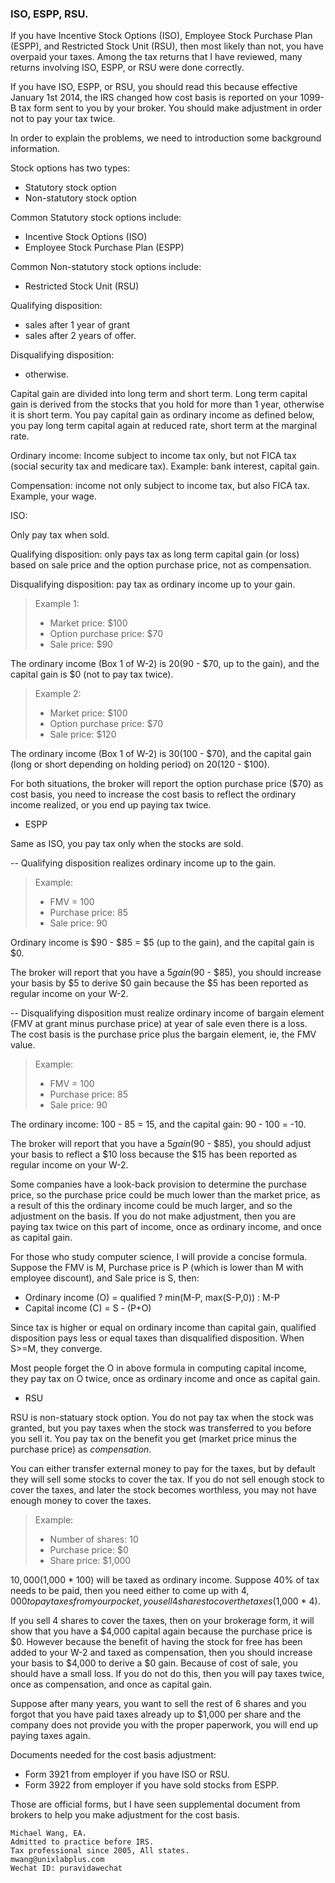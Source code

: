 ### ISO, ESPP, RSU.

If you have Incentive Stock Options (ISO), Employee Stock Purchase Plan (ESPP),
and Restricted Stock Unit (RSU), then most likely than not, you have overpaid
your taxes. Among the tax returns that I have reviewed, many returns involving
ISO, ESPP, or RSU were done correctly.

If you have ISO, ESPP, or RSU, you should read this because effective
January 1st 2014, the IRS changed how cost basis is reported on your 1099-B
tax form sent to you by your broker. You should make adjustment in order not
to pay your tax twice.

In order to explain the problems, we need to introduction some background information.

Stock options has two types:

- Statutory stock option
- Non-statutory stock option

Common Statutory stock options include:

- Incentive Stock Options (ISO)
- Employee Stock Purchase Plan (ESPP)

Common Non-statutory stock options include:

- Restricted Stock Unit (RSU)

Qualifying disposition:

- sales after 1 year of grant
- sales after 2 years of offer.

Disqualifying disposition:

- otherwise.

Capital gain are divided into long term and short term. Long term capital gain is
derived from the stocks that you hold for more than 1 year, otherwise it is
short term. You pay capital gain as ordinary income as defined below, you pay
long term capital again at reduced rate, short term at the marginal rate.

Ordinary income: Income subject to income tax only, but not
FICA tax (social security tax and medicare tax). Example:
bank interest, capital gain.

Compensation: income not only subject to income tax, but also
FICA tax. Example, your wage.

ISO:

Only pay tax when sold.

Qualifying disposition: only pays tax as long term capital gain (or loss) based on
sale price and the option purchase price, not as compensation.

Disqualifying disposition: pay tax as ordinary income up to your gain.

> Example 1:
> 
> - Market price: $100
> - Option purchase price: $70
> - Sale price: $90

The ordinary income (Box 1 of W-2) is $20 ($90 - $70, up to the gain), and
the capital gain is $0 (not to pay tax twice).

> Example 2:
> 
> - Market price: $100
> - Option purchase price: $70
> - Sale price: $120

The ordinary income (Box 1 of W-2) is $30 ($100 - $70), and
the capital gain (long or short depending on holding period) on $20 ($120 - $100).

For both situations, the broker will report the option purchase price ($70) as cost basis,
you need to increase the cost basis to reflect the ordinary income realized, or you end
up paying tax twice.

- ESPP

Same as ISO, you pay tax only when the stocks are sold.

-- Qualifying disposition realizes ordinary income up to the gain.

> Example:
> 
> - FMV = 100
> - Purchase price: 85
> - Sale price: 90
 
Ordinary income is $90 - $85 = $5 (up to the gain), and the
capital gain is $0.

The broker will report that you have a $5 gain ($90 - $85), you
should increase your basis by $5 to derive $0 gain because the $5
has been reported as regular income on your W-2.

-- Disqualifying disposition must realize ordinary income of bargain element
(FMV at grant minus purchase price) at year of sale even there is a loss.
The cost basis is the purchase price plus the bargain element, ie, the
FMV value.

> Example:
> 
> - FMV = 100
> - Purchase price: 85
> - Sale price: 90
 
The ordinary income: 100 - 85 = 15, and the capital gain: 90 - 100 = -10.
 
The broker will report that you have a $5 gain ($90 - $85), you
should adjust your basis to reflect a $10 loss because the $15
has been reported as regular income on your W-2.

Some companies have a look-back provision to determine the purchase
price, so the purchase price could be much lower than the market
price, as a result of this the ordinary income could be much larger, and so
the adjustment on the basis. If you do not make adjustment, then
you are paying tax twice on this part of income, once as ordinary
income, and once as capital gain.

For those who study computer science, I will provide a concise
formula. Suppose the FMV is M, Purchase price is P (which is lower than M with employee discount), and Sale price is S, then:

- Ordinary income (O) = qualified ? min(M-P, max(S-P,0)) : M-P
- Capital income \(C\) = S - (P+O)

Since tax is higher or equal on ordinary income than capital gain, qualified disposition pays less or equal taxes
than disqualified disposition. When S>=M, they converge.

Most people forget the O in above formula in computing capital income, they pay tax on O twice, once as ordinary income
and once as capital gain.

- RSU

RSU is non-statuary stock option. You do not pay tax when the stock
was granted, but you pay taxes when the stock was transferred to you
before you sell it. You pay tax on the benefit you get (market price
minus the purchase price) as _compensation_.

You can either transfer external money to pay for the taxes, but by default
they will sell some stocks to cover the tax.
If you do not sell enough stock to cover the taxes, and later the
stock becomes worthless, you may not have enough money to cover
the taxes.

> Example:
> 
> - Number of shares: 10
> - Purchase price: $0
> - Share price: $1,000

$10,000 ($1,000 * 100) will be taxed as ordinary income. Suppose 40%
of tax needs to be paid, then you need either to come up with
$4,000 to pay taxes from your pocket, you sell 4 shares
to cover the taxes ($1,000 * 4).

If you sell 4 shares to cover the taxes, then on your brokerage
form, it will show that you have a $4,000 capital again because
the purchase price is $0. However because the benefit of having the
stock for free has been added to your W-2 and taxed as
compensation, then you should increase your basis to $4,000 to
derive a $0 gain. Because of cost of sale, you should have a 
small loss. If you do not do this, then you will pay taxes
twice, once as compensation, and once as capital gain.

Suppose after many years, you want to sell the rest of 6 shares
and you forgot that you have paid taxes already up to $1,000 per share
and the company does not provide you with the proper paperwork, you will
end up paying taxes again.

Documents needed for the cost basis adjustment:

- Form 3921 from employer if you have ISO or RSU.
- Form 3922 from employer if you have sold stocks from ESPP.

Those are official forms, but I have seen supplemental document from
brokers to help you make adjustment for the cost basis.

```
Michael Wang, EA.
Admitted to practice before IRS.
Tax professional since 2005, All states.
mwang@unixlabplus.com
Wechat ID: puravidawechat
```
